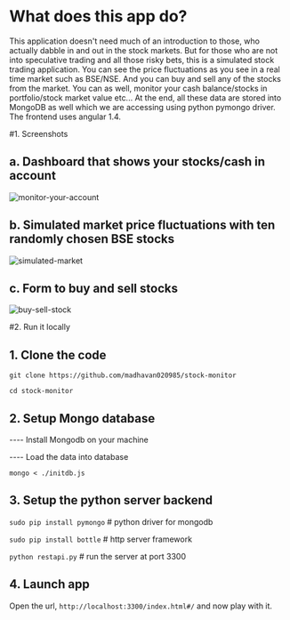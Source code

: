 # What does this app do?
This application doesn't need much of an introduction to those, who actually dabble in and out in the stock markets. But for those who are not into speculative trading and all those risky bets, this is a simulated stock trading application. You can see the price fluctuations as you see in a real time market such as BSE/NSE. And you can buy and sell any of the stocks from the market. You can as well, monitor your cash balance/stocks in portfolio/stock market value etc...
  At the end, all these data are stored into MongoDB as well which we are accessing using python pymongo driver. The frontend uses angular 1.4.

#1. Screenshots
## a. Dashboard that shows your stocks/cash in account
![monitor-your-account](https://cloud.githubusercontent.com/assets/4812767/22501312/46915fe6-e88e-11e6-9367-38a66a3f80b0.png)

## b. Simulated market price fluctuations with ten randomly chosen BSE stocks
![simulated-market](https://cloud.githubusercontent.com/assets/4812767/22501285/2d6f563a-e88e-11e6-939d-e0fc94098a42.png)

## c. Form to buy and sell stocks
![buy-sell-stock](https://cloud.githubusercontent.com/assets/4812767/22501317/4ebb6432-e88e-11e6-84bb-884f740e4d90.png)

#2. Run it locally
## 1. Clone the code
`git clone https://github.com/madhavan020985/stock-monitor`

`cd stock-monitor`

## 2. Setup Mongo database
---- Install Mongodb on your machine

---- Load the data into database

`mongo < ./initdb.js`

## 3. Setup the python server backend
`sudo pip install pymongo` # python driver for mongodb

`sudo pip install bottle`  # http server framework

`python restapi.py`        # run the server at port 3300

## 4. Launch app
Open the url, `http://localhost:3300/index.html#/` and now play with it.